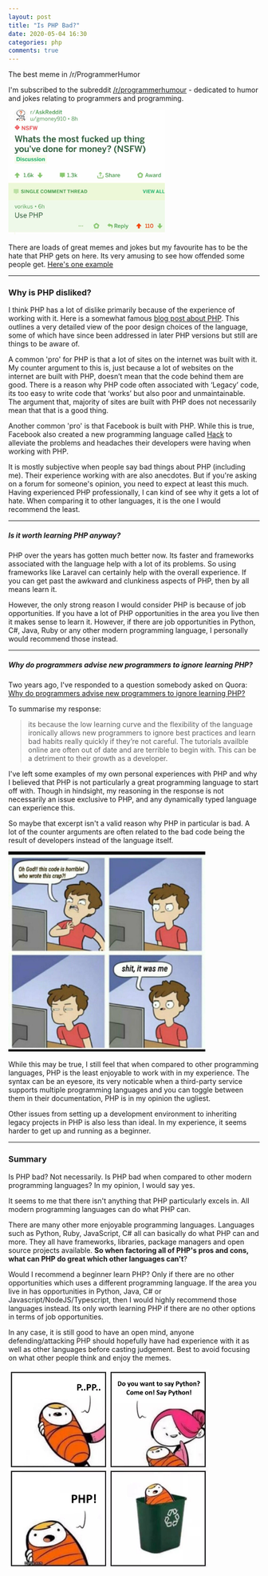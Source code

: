 ```yaml
---
layout: post
title: "Is PHP Bad?"
date: 2020-05-04 16:30
categories: php
comments: true
---
```


The best meme in /r/ProgrammerHumor

<!--more-->

I'm subscribed to the subreddit [/r/programmerhumour](https://www.reddit.com/r/ProgrammerHumor/) - dedicated to humor and jokes relating to programmers and programming.

<img src="/assets/media/is-php-bad-3.jpg" style="height: 250px;"/>

There are loads of great memes and jokes but my favourite has to be the hate that PHP gets on here. Its very amusing to see how offended some people get. [Here's one example](https://www.reddit.com/r/ProgrammerHumor/comments/ezornw/pppphp/)

---

### Why is PHP disliked?

I think PHP has a lot of dislike primarily because of the experience of working with it. Here is a somewhat famous [blog post about PHP](https://eev.ee/blog/2012/04/09/php-a-fractal-of-bad-design/). This outlines a very detailed view of the poor design choices of the language, some of which have since been addressed in later PHP versions but still are things to be aware of.

A common 'pro' for PHP is that a lot of sites on the internet was built with it. My counter argument to this is, just because a lot of websites on the internet are built with PHP, doesn’t mean that the code behind them are good. There is a reason why PHP code often associated with ‘Legacy’ code, its too easy to write code that ‘works’ but also poor and unmaintainable. The argument that, majority of sites are built with PHP does not necessarily mean that that is a good thing.

Another common 'pro' is that Facebook is built with PHP. While this is true, Facebook also created a new programming language called [Hack](https://hacklang.org/) to alleviate the problems and headaches their developers were having when working with PHP.

It is mostly subjective when people say bad things about PHP (including me). Their experience working with are also anecdotes. But if you're asking on a forum for someone's opinion, you need to expect at least this much. Having experienced PHP professionally, I can kind of see why it gets a lot of hate. When comparing it to other languages, it is the one I would recommend the least.

---

##### Is it worth learning PHP anyway?

PHP over the years has gotten much better now. Its faster and frameworks associated with the language  help with a lot of its problems. So using frameworks like Laravel can certainly help with the overall experience. If you can get past the awkward and clunkiness aspects of PHP, then by all means learn it.

However, the only strong reason I would consider PHP is because of job opportunities. If you have a lot of PHP opportunities in the area you live then it makes sense to learn it. However, if there are job opportunities in Python, C#, Java, Ruby or any other modern programming language, I personally would recommend those instead.

---

##### Why do programmers advise new programmers to ignore learning PHP?
 Two years ago, I've responded to a question somebody asked on Quora:
[Why do programmers advise new programmers to ignore learning PHP?](https://www.quora.com/Why-do-programmers-advise-new-programmers-to-ignore-learning-PHP)

To summarise my response:
>  its because the low learning curve and the flexibility of the language ironically allows new programmers to ignore best practices and learn bad habits really quickly if they’re not careful. The tutorials availble online are often out of date and are terrible to begin with. This can be a detriment to their growth as a developer.

I've left some examples of my own personal experiences with PHP and why I believed that PHP is not particularly a great programming language to start off with. Though in hindsight, my reasoning in the response is not necessarily an issue exclusive to PHP, and any dynamically typed language can experience this.

So maybe that excerpt isn't a valid reason why PHP in particular is bad. A lot of the counter arguments are often related to the bad code being the result of developers instead of the language itself.

<img src="/assets/media/is-php-bad-2.jpg" style="height: 400px;"/>

While this may be true, I still feel that when compared to other programming languages, PHP is the least enjoyable to work with in my experience. The syntax can be an eyesore, its very noticable when a third-party service supports multiple programming languages and you can toggle between them in their documentation, PHP is in my opinion the ugliest.

Other issues from setting up a development environment to inheriting legacy projects in PHP is also less than ideal. In my experience, it seems harder to get up and running as a beginner.

---

### Summary

Is PHP bad? Not necessarily. Is PHP bad when compared to other modern programming languages? In my opinion, I would say yes.

It seems to me that there isn't anything that PHP particularly excels in. All modern programming languages can do what PHP can.

There are many other more enjoyable programming languages. Languages such as Python, Ruby, JavaScript, C# all can basically do what PHP can and more. They all have frameworks, libraries, package managers and open source projects available. **So when factoring all of PHP's pros and cons, what can PHP do great which other languages can't**?

Would I recommend a beginner learn PHP? Only if there are no other opportunities which uses a different programming language. If the area you live in has opportunities in Python, Java, C# or Javascript/NodeJS/Typescript, then I would highly recommend those languages instead. Its only worth learning PHP if there are no other options in terms of job opportunities.

In any case, it is still good to have an open mind, anyone defending/attacking PHP should hopefully have had experience with it as well as other languages before casting judgement. Best to avoid focusing on what other people think and enjoy the memes.

<img src="/assets/media/is-php-bad-1.jpg" style="height: 400px;"/>
